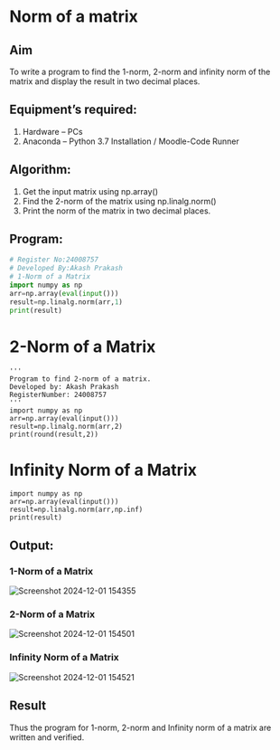# Norm of a matrix
## Aim
To write a program to find the 1-norm, 2-norm and infinity norm of the matrix and display the result in two decimal places.
## Equipment’s required:
1. Hardware – PCs
2. Anaconda – Python 3.7 Installation / Moodle-Code Runner
## Algorithm:
1. Get the input matrix using np.array()   
2. Find the 2-norm of the matrix using np.linalg.norm()
3. Print the norm of the matrix in two decimal places.
## Program:
```Python
# Register No:24008757
# Developed By:Akash Prakash
# 1-Norm of a Matrix
import numpy as np
arr=np.array(eval(input()))
result=np.linalg.norm(arr,1)
print(result)
```



# 2-Norm of a Matrix
```
'''
Program to find 2-norm of a matrix.
Developed by: Akash Prakash
RegisterNumber: 24008757
'''
import numpy as np
arr=np.array(eval(input()))
result=np.linalg.norm(arr,2)
print(round(result,2))
```




# Infinity Norm of a Matrix
```
import numpy as np
arr=np.array(eval(input()))
result=np.linalg.norm(arr,np.inf)
print(result)

```
## Output:
### 1-Norm of a Matrix
![Screenshot 2024-12-01 154355](https://github.com/user-attachments/assets/b3aee6fc-a432-4413-ba85-981a3727bb26)


### 2-Norm of a Matrix
![Screenshot 2024-12-01 154501](https://github.com/user-attachments/assets/f3c81114-640a-4b4f-9117-3d5a8ff3d1bc)

### Infinity Norm of a Matrix
![Screenshot 2024-12-01 154521](https://github.com/user-attachments/assets/ee5c27ed-50d7-4494-8321-34b5c7e50ad4)

## Result
Thus the program for 1-norm, 2-norm and Infinity norm of a matrix are written and verified.
